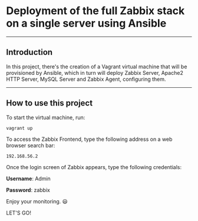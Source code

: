 # Deployment of the full Zabbix stack on a single server using Ansible

---

## Introduction

In this project, there's the creation of a Vagrant virtual machine that will be provisioned by Ansible, which in turn will deploy Zabbix Server, Apache2 HTTP Server, MySQL Server and Zabbix Agent, configuring them.

---

## How to use this project

To start the virtual machine, run:

`vagrant up`

To access the Zabbix Frontend, type the following address on a web browser search bar:

`192.168.56.2`

Once the login screen of Zabbix appears, type the following credentials:

**Username**: Admin

**Password**: zabbix

Enjoy your monitoring. :smiley:

LET'S GO!
